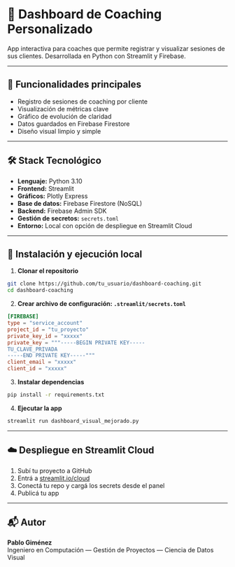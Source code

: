# 🧠 Dashboard de Coaching Personalizado

App interactiva para coaches que permite registrar y visualizar sesiones de sus clientes. Desarrollada en Python con Streamlit y Firebase.

---

## 🚀 Funcionalidades principales

- Registro de sesiones de coaching por cliente
- Visualización de métricas clave
- Gráfico de evolución de claridad
- Datos guardados en Firebase Firestore
- Diseño visual limpio y simple

---

## 🛠️ Stack Tecnológico

- **Lenguaje:** Python 3.10
- **Frontend:** Streamlit
- **Gráficos:** Plotly Express
- **Base de datos:** Firebase Firestore (NoSQL)
- **Backend:** Firebase Admin SDK
- **Gestión de secretos:** `secrets.toml`
- **Entorno:** Local con opción de despliegue en Streamlit Cloud

---

## 🔧 Instalación y ejecución local

1. **Clonar el repositorio**

```bash
git clone https://github.com/tu_usuario/dashboard-coaching.git
cd dashboard-coaching
```

2. **Crear archivo de configuración: `.streamlit/secrets.toml`**

```toml
[FIREBASE]
type = "service_account"
project_id = "tu_proyecto"
private_key_id = "xxxxx"
private_key = """-----BEGIN PRIVATE KEY-----
TU_CLAVE_PRIVADA
-----END PRIVATE KEY-----"""
client_email = "xxxxx"
client_id = "xxxxx"
```

3. **Instalar dependencias**

```bash
pip install -r requirements.txt
```

4. **Ejecutar la app**

```bash
streamlit run dashboard_visual_mejorado.py
```

---

## ☁️ Despliegue en Streamlit Cloud

1. Subí tu proyecto a GitHub
2. Entrá a [streamlit.io/cloud](https://streamlit.io/cloud)
3. Conectá tu repo y cargá los secrets desde el panel
4. Publicá tu app

---

## 📬 Autor

**Pablo Giménez**  
Ingeniero en Computación — Gestión de Proyectos — Ciencia de Datos Visual